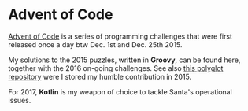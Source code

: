 # Advent of Code

[Advent of Code](http://adventofcode.com/) is a series of programming challenges that were first released once a day btw Dec. 1st and Dec. 25th 2015.
                                                                                                                                        
My solutions to the 2015 puzzles, written in **Groovy**, can be found here, together with the 2016 on-going challenges. See also [this polyglot repository](https://github.com/ChrisPenner/Advent-Of-Code-Polyglot/tree/master/2015/groovy) were I stored my humble contribution in 2015.

For 2017, **Kotlin** is my weapon of choice to tackle Santa's operational issues. 
